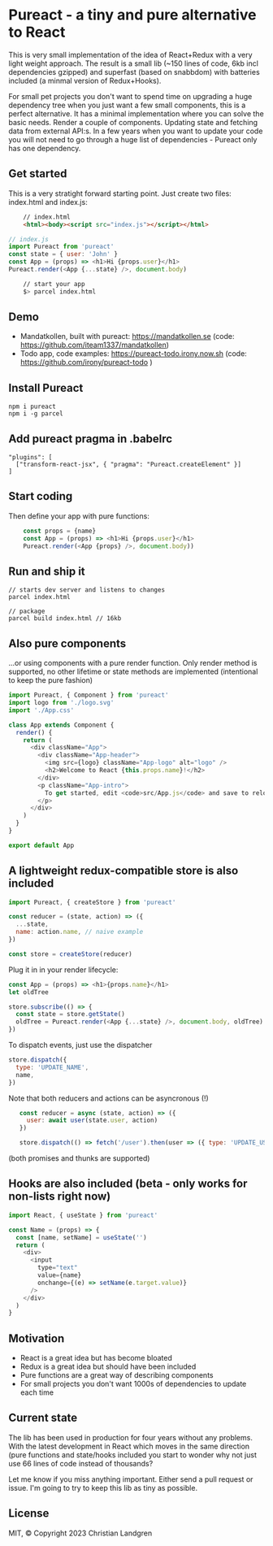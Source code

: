 # Pureact - a tiny and pure alternative to React

This is very small implementation of the idea of React+Redux with a very light weight approach. The result is a small lib (~150 lines of code, 6kb incl dependencies gzipped) and superfast (based on snabbdom) with batteries included (a minmal version of Redux+Hooks).

For small pet projects you don't want to spend time on upgrading a huge dependency tree when you just want a few small components, this is a perfect alternative. It has a minimal implementation where you can solve the basic needs. Render a couple of components. Updating state and fetching data from external API:s. In a few years when you want to update your code you will not need to go through a huge list of dependencies - Pureact only has one dependency.

## Get started

This is a very stratight forward starting point. Just create two files: index.html and index.js:

```html
    // index.html
    <html><body><script src="index.js"></script></html>
```

```javascript
// index.js
import Pureact from 'pureact'
const state = { user: 'John' }
const App = (props) => <h1>Hi {props.user}</h1>
Pureact.render(<App {...state} />, document.body)
```

```bash
    // start your app
    $> parcel index.html
```

## Demo

- Mandatkollen, built with pureact: https://mandatkollen.se (code: https://github.com/iteam1337/mandatkollen)
- Todo app, code examples: https://pureact-todo.irony.now.sh (code: https://github.com/irony/pureact-todo )

## Install Pureact

    npm i pureact
    npm i -g parcel

## Add pureact pragma in .babelrc

    "plugins": [
      ["transform-react-jsx", { "pragma": "Pureact.createElement" }]
    ]

## Start coding

Then define your app with pure functions:

```javascript
    const props = {name}
    const App = (props) => <h1>Hi {props.user}</h1>
    Pureact.render(<App {props} />, document.body))
```

## Run and ship it

    // starts dev server and listens to changes
    parcel index.html

    // package
    parcel build index.html // 16kb

## Also pure components

...or using components with a pure render function. Only render method is supported, no other lifetime or state methods are implemented (intentional to keep the pure fashion)

```javascript
import Pureact, { Component } from 'pureact'
import logo from './logo.svg'
import './App.css'

class App extends Component {
  render() {
    return (
      <div className="App">
        <div className="App-header">
          <img src={logo} className="App-logo" alt="logo" />
          <h2>Welcome to React {this.props.name}!</h2>
        </div>
        <p className="App-intro">
          To get started, edit <code>src/App.js</code> and save to reload.
        </p>
      </div>
    )
  }
}

export default App
```

## A lightweight redux-compatible store is also included

```javascript
import Pureact, { createStore } from 'pureact'

const reducer = (state, action) => ({
  ...state,
  name: action.name, // naive example
})

const store = createStore(reducer)
```

Plug it in in your render lifecycle:

```javascript
const App = (props) => <h1>{props.name}</h1>
let oldTree

store.subscribe(() => {
  const state = store.getState()
  oldTree = Pureact.render(<App {...state} />, document.body, oldTree)
})
```

To dispatch events, just use the dispatcher

```javascript
store.dispatch({
  type: 'UPDATE_NAME',
  name,
})
```

Note that both reducers and actions can be asyncronous (!)

```javascript
   const reducer = async (state, action) => ({
     user: await user(state.user, action)
   })

   store.dispatch(() => fetch('/user').then(user => ({ type: 'UPDATE_USER', user}))
```

(both promises and thunks are supported)

## Hooks are also included (beta - only works for non-lists right now)

```javascript
import React, { useState } from 'pureact'

const Name = (props) => {
  const [name, setName] = useState('')
  return (
    <div>
      <input
        type="text"
        value={name}
        onchange={(e) => setName(e.target.value)}
      />
    </div>
  )
}
```

## Motivation

- React is a great idea but has become bloated
- Redux is a great idea but should have been included
- Pure functions are a great way of describing components
- For small projects you don't want 1000s of dependencies to update each time

## Current state

The lib has been used in production for four years without any problems. With the latest development in React which moves in the same direction (pure functions and state/hooks included you start to wonder why not just use 66 lines of code instead of thousands?

Let me know if you miss anything important. Either send a pull request or issue. I'm going to try to keep this lib as tiny as possible.

## License

MIT, &copy; Copyright 2023 Christian Landgren
